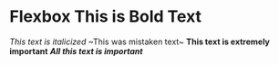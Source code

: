 # Flexbox **This is Bold Text**
*This text is italicized*
~This was mistaken text~
**This text is __extremely__ important**
***All this text is important***
